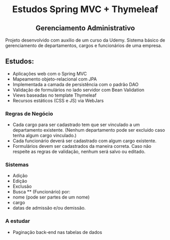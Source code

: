 <h1 align="center"> Estudos Spring MVC + Thymeleaf  </h2>
<h2 align="center"> Gerenciamento Administrativo </h2>

Projeto desenvolvido com auxílio de um curso da Udemy. 
Sistema básico de gerenciamento de departamentos, cargos e funcionários de uma empresa.  


## Estudos: 



- Aplicações web com o Spring MVC
- Mapeamento objeto-relacional com JPA
- Implementada a camada de persistência com o padrão DAO
- Validação de formulários no lado servidor com Bean Validation
- Views baseadas no template Thymeleaf
- Recursos estáticos (CSS e JS) via WebJars


### Regras de Negócio

- Cada cargo para ser cadastrado tem que ser vinculado a um departamento existente. (Nenhum departamento pode ser excluido caso tenha algum cargo vinculado.)
- Cada funcionário deverá ser cadastrado com algum cargo existente. 
- Formulários devem ser cadastrados da maneira correta. Caso não respeite as regras de validação, nenhum será salvo ou editado. 

### Sistemas

- Adição
- Edição
- Exclusão
- Busca
** (Funcionário) por: 
- nome (pode ser partes de um nome)
- cargo
- datas de admissão e/ou demissão.


### A estudar

- Paginação back-end nas tabelas de dados
